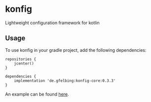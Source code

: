 # konfig

Lightweight configuration framework for kotlin

## Usage

To use konfig in your gradle project, add the following dependencies:

```
repositories {
    jcenter()
}

dependencies {
    implementation 'de.gfelbing:konfig-core:0.3.3'
}
```

An example can be found [here](projects/examples/src/main/kotlin/de/gfelbing/konfig/examples/hello/Main.kt).


